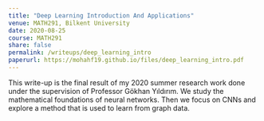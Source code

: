 ```yaml
---
title: "Deep Learning Introduction And Applications"
venue: MATH291, Bilkent University
date: 2020-08-25
course: MATH291
share: false
permalink: /writeups/deep_learning_intro
paperurl: https://mohahf19.github.io/files/deep_learning_intro.pdf
---
```


This write-up is the final result of my 2020 summer research work done under the supervision of Professor Gökhan Yıldırım. We study the mathematical foundations of neural networks. Then we focus on CNNs and explore a method that is used to learn from graph data.
